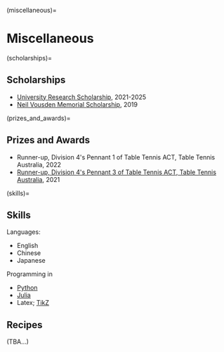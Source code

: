 (miscellaneous)=
# Miscellaneous

(scholarships)=
## Scholarships

- [University Research Scholarship](https://www.anu.edu.au/study/scholarships/find-a-scholarship/anu-university-research-scholarships), 2021-2025
- [Neil Vousden Memorial Scholarship](https://www.anu.edu.au/study/scholarships/find-a-scholarship/research-school-of-economics-neil-vousden-memorial-scholarship), 2019

(prizes_and_awards)=
## Prizes and Awards

- Runner-up, Division 4's Pennant 1 of Table Tennis ACT, Table Tennis Australia, 2022
- [Runner-up, Division 4's Pennant 3 of Table Tennis ACT, Table Tennis Australia](https://medium.com/@shuecon/well-shus-acceptance-speech-time-b95938b85c65), 2021

(skills)=
## Skills

Languages:
- English
- Chinese
- Japanese

Programming in 
- [Python](https://www.python.org/) 
- [Julia](https://julialang.org/)
- Latex; [TikZ](https://en.wikipedia.org/wiki/PGF/TikZ)

## Recipes

(TBA...)

## 
